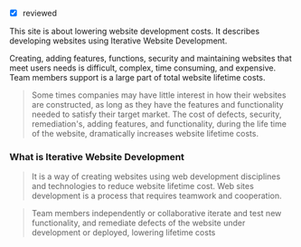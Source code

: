 

- [x] reviewed

This site is about lowering website development costs. It describes developing websites using Iterative Website Development.

Creating, adding features, functions, security and maintaining websites that meet users needs is difficult, complex, time consuming, and expensive. Team members support is a large part of total website  lifetime costs.

> Some times companies may have little interest in how their websites are constructed, as long as they have the features and functionality needed to satisfy their target market. The cost of defects, security, remediation's, adding features, and functionality, during the life time of the website, dramatically increases website lifetime costs.


### What is Iterative Website Development

>It is a way of creating websites using web development disciplines and technologies to reduce website lifetime cost. Web sites  development is a process that requires teamwork and cooperation. 

>Team members independently or collaborative iterate and test new functionality, and remediate defects of the website under development or deployed, lowering   lifetime costs
>

